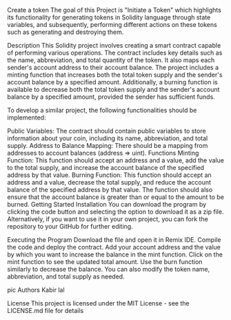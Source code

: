 Create a token
The goal of this Project is "Initiate a Token" which highlights its functionality for generating tokens in Solidity language through state variables, and subsequently, performing different actions on these tokens such as generating and destroying them.

Description
This Solidity project involves creating a smart contract capable of performing various operations. The contract includes key details such as the name, abbreviation, and total quantity of the token. It also maps each sender's account address to their account balance. The project includes a minting function that increases both the total token supply and the sender's account balance by a specified amount. Additionally, a burning function is available to decrease both the total token supply and the sender's account balance by a specified amount, provided the sender has sufficient funds.
 
To develop a similar project, the following functionalities should be implemented:

Public Variables: The contract should contain public variables to store information about your coin, including its name, abbreviation, and total supply.
Address to Balance Mapping: There should be a mapping from addresses to account balances (address => uint).
Functions
Minting Function: This function should accept an address and a value, add the value to the total supply, and increase the account balance of the specified address by that value.
Burning Function: This function should accept an address and a value, decrease the total supply, and reduce the account balance of the specified address by that value. The function should also ensure that the account balance is greater than or equal to the amount to be burned.
Getting Started
Installation
You can download the program by clicking the code button and selecting the option to download it as a zip file. Alternatively, if you want to use it in your own project, you can fork the repository to your GitHub for further editing.

Executing the Program
Download the file and open it in Remix IDE.
Compile the code and deploy the contract.
Add your account address and the value by which you want to increase the balance in the mint function.
Click on the mint function to see the updated total amount.
Use the burn function similarly to decrease the balance.
You can also modify the token name, abbreviation, and total supply as needed.

pic
Authors
Kabir lal

License
This project is licensed under the MIT License - see the LICENSE.md file for details
